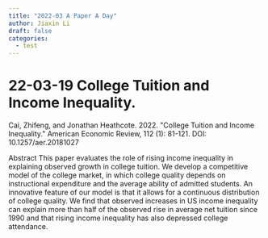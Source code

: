 ```yaml
---
title: "2022-03 A Paper A Day"
author: Jiaxin Li
draft: false
categories:
  - test
---
```




# 22-03-19 College Tuition and Income Inequality.

Cai, Zhifeng, and Jonathan Heathcote. 2022. "College Tuition and Income Inequality." American Economic Review, 112 (1): 81-121.
DOI: 10.1257/aer.20181027

Abstract
This paper evaluates the role of rising income inequality in explaining observed growth in college tuition. We develop a competitive model of the college market, in which college quality depends on instructional expenditure and the average ability of admitted students. An innovative feature of our model is that it allows for a continuous distribution of college quality. We find that observed increases in US income inequality can explain more than half of the observed rise in average net tuition since 1990 and that rising income inequality has also depressed college attendance.
